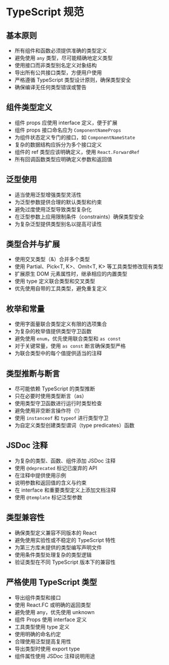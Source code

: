 # TypeScript 规范

## 基本原则

- 所有组件和函数必须提供准确的类型定义
- 避免使用 `any` 类型，尽可能精确地定义类型
- 使用接口而非类型别名定义对象结构
- 导出所有公共接口类型，方便用户使用
- 严格遵循 TypeScript 类型设计原则，确保类型安全
- 确保编译无任何类型错误或警告

## 组件类型定义

- 组件 props 应使用 interface 定义，便于扩展
- 组件 props 接口命名应为 `ComponentNameProps`
- 为组件状态定义专门的接口，如 `ComponentNameState`
- 复杂的数据结构应拆分为多个接口定义
- 组件的 ref 类型应该明确定义，使用 `React.ForwardRef`
- 所有回调函数类型应明确定义参数和返回值

## 泛型使用

- 适当使用泛型增强类型灵活性
- 为泛型参数提供合理的默认类型和约束
- 避免过度使用泛型导致类型复杂化
- 在泛型参数上应用限制条件（constraints）确保类型安全
- 为复杂泛型提供类型别名以提高可读性

## 类型合并与扩展

- 使用交叉类型（&）合并多个类型
- 使用 Partial<T>、Pick<T, K>、Omit<T, K> 等工具类型修改现有类型
- 扩展原生 DOM 元素属性时，继承相应的内置类型
- 使用 type 定义联合类型和交叉类型
- 优先使用自带的工具类型，避免重复定义

## 枚举和常量

- 使用字面量联合类型定义有限的选项集合
- 为复杂的枚举值提供类型守卫函数
- 避免使用 `enum`，优先使用联合类型和 `as const`
- 对于关键常量，使用 `as const` 断言确保类型严格
- 为联合类型中的每个值提供适当的注释

## 类型推断与断言

- 尽可能依赖 TypeScript 的类型推断
- 只在必要时使用类型断言（as）
- 使用类型守卫函数进行运行时类型检查
- 避免使用非空断言操作符（!）
- 使用 `instanceof` 和 `typeof` 进行类型守卫
- 为自定义类型创建类型谓词（type predicates）函数

## JSDoc 注释

- 为复杂的类型、函数、组件添加 JSDoc 注释
- 使用 `@deprecated` 标记已废弃的 API
- 在注释中提供使用示例
- 说明参数和返回值的含义与约束
- 在 interface 和重要类型定义上添加文档注释
- 使用 `@template` 标记泛型参数

## 类型兼容性

- 确保类型定义兼容不同版本的 React
- 避免使用实验性或不稳定的 TypeScript 特性
- 为第三方库未提供的类型编写声明文件
- 使用条件类型处理复杂的类型逻辑
- 验证类型在不同 TypeScript 版本下的兼容性

## 严格使用 TypeScript 类型

- 导出组件类型和接口
- 使用 React.FC<Props> 或明确的返回类型
- 避免使用 any，优先使用 unknown
- 组件 Props 使用 interface 定义
- 工具类型使用 type 定义
- 使用明确的命名约定
- 合理使用泛型提高复用性
- 导出类型时使用 export type
- 组件属性使用 JSDoc 注释说明用途
